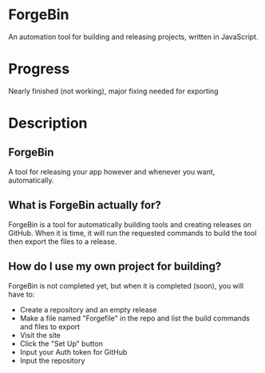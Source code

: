 # ForgeBin
An automation tool for building and releasing projects, written in JavaScript.
# Progress
Nearly finished (not working), major fixing needed for exporting
# Description
## ForgeBin
A tool for releasing your app however and whenever you want, automatically.
## What is ForgeBin actually for?
ForgeBin is a tool for automatically building tools and creating releases on GitHub. When it is time, it will run the requested commands to build the tool then export the files to a release.
## How do I use my own project for building?
ForgeBin is not completed yet, but when it is completed (soon), you will have to:
- Create a repository and an empty release
- Make a file named "Forgefile" in the repo and list the build commands and files to export
- Visit the site
- Click the "Set Up" button
- Input your Auth token for GitHub
- Input the repository
